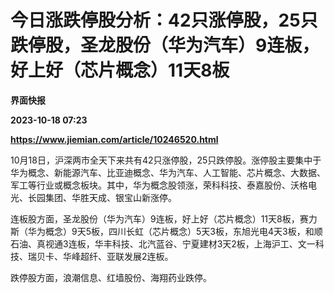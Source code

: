 # 今日涨跌停股分析：42只涨停股，25只跌停股，圣龙股份（华为汽车）9连板，好上好（芯片概念）11天8板
**界面快报**

**2023-10-18 07:23**

**https://www.jiemian.com/article/10246520.html**

10月18日，沪深两市全天下来共有42只涨停股，25只跌停股。涨停股主要集中于华为概念、新能源汽车、比亚迪概念、华为汽车、人工智能、芯片概念、大数据、军工等行业或概念板块。其中，华为概念股领涨，荣科科技、泰嘉股份、沃格电光、长园集团、华胜天成、银宝山新涨停。

连板股方面，圣龙股份（华为汽车）9连板，好上好（芯片概念）11天8板，赛力斯（华为概念）9天5板，四川长虹（芯片概念）5天3板，东旭光电4天3板，和顺石油、真视通3连板，华丰科技、北汽蓝谷、宁夏建材3天2板，上海沪工、文一科技、瑞贝卡、华峰超纤、亚联发展2连板。

跌停股方面，浪潮信息、红墙股份、海翔药业跌停。
